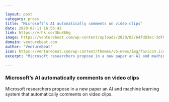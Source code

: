```yaml
---

layout: post
category: press
title: "Microsoft’s AI automatically comments on video clips"
date: 2020-02-11 16:56:42
link: https://vrhk.co/3buXE6g
image: https://venturebeat.com/wp-content/uploads/2020/02/64fd83ec-3df8-42dd-9bdd-c5cc97989216-e1581438914191.png?w=1200&strip=all
domain: venturebeat.com
author: "VentureBeat"
icon: https://venturebeat.com/wp-content/themes/vb-news/img/favicon.ico
excerpt: "Microsoft researchers propose in a new paper an AI and machine learning system that automatically comments on video clips."

---
```


### Microsoft’s AI automatically comments on video clips

Microsoft researchers propose in a new paper an AI and machine learning system that automatically comments on video clips.